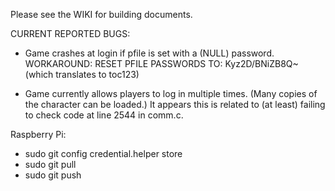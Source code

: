 Please see the WIKI for building documents.

CURRENT REPORTED BUGS:
	
- Game crashes at login if pfile is set with a (NULL) password.
	WORKAROUND: RESET PFILE PASSWORDS TO:  Kyz2D/BNiZB8Q~  (which translates to toc123)
	
- Game currently allows players to log in multiple times.  (Many copies of the character can be loaded.)  It appears this is related to 	(at least) failing to check code at line 2544 in comm.c.  




Raspberry Pi:

- sudo git config credential.helper store
- sudo git pull
- sudo git push
